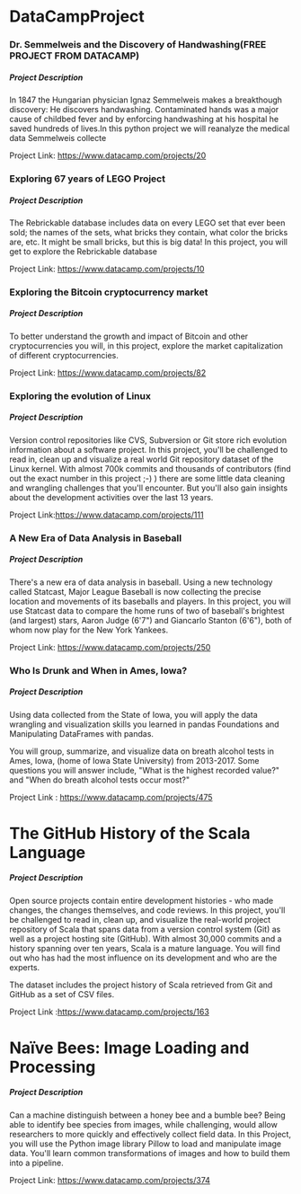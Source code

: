 # DataCampProject

### Dr. Semmelweis and the Discovery of Handwashing(FREE PROJECT FROM DATACAMP)

##### Project Description
In 1847 the Hungarian physician Ignaz Semmelweis makes a breakthough discovery: He discovers handwashing. Contaminated hands was a major cause of childbed fever and by enforcing handwashing at his hospital he saved hundreds of lives.In this python project we will reanalyze the medical data Semmelweis collecte

Project Link: https://www.datacamp.com/projects/20


### Exploring 67 years of LEGO Project

##### Project Description
The Rebrickable database includes data on every LEGO set that ever been sold; the names of the sets, what bricks they contain, what color the bricks are, etc. It might be small bricks, but this is big data! In this project, you will get to explore the Rebrickable database


Project Link: https://www.datacamp.com/projects/10

### Exploring the Bitcoin cryptocurrency market

##### Project Description
To better understand the growth and impact of Bitcoin and other cryptocurrencies you will, in this project, explore the market capitalization of different cryptocurrencies.

Project Link: https://www.datacamp.com/projects/82

### Exploring the evolution of Linux

##### Project Description
Version control repositories like CVS, Subversion or Git store rich evolution information about a software project. In this project, you'll be challenged to read in, clean up and visualize a real world Git repository dataset of the Linux kernel. With almost 700k commits and thousands of contributors (find out the exact number in this project ;-) ) there are some little data cleaning and wrangling challenges that you'll encounter. But you'll also gain insights about the development activities over the last 13 years.

Project Link:https://www.datacamp.com/projects/111

### A New Era of Data Analysis in Baseball

##### Project Description
There's a new era of data analysis in baseball. Using a new technology called Statcast, Major League Baseball is now collecting the precise location and movements of its baseballs and players. In this project, you will use Statcast data to compare the home runs of two of baseball's brightest (and largest) stars, Aaron Judge (6'7") and Giancarlo Stanton (6'6"), both of whom now play for the New York Yankees.

Project Link: https://www.datacamp.com/projects/250

### Who Is Drunk and When in Ames, Iowa?

##### Project Description
Using data collected from the State of Iowa, you will apply the data wrangling and visualization skills you learned in pandas Foundations and Manipulating DataFrames with pandas.

You will group, summarize, and visualize data on breath alcohol tests in Ames, Iowa, (home of Iowa State University) from 2013-2017. Some questions you will answer include, "What is the highest recorded value?" and "When do breath alcohol tests occur most?"

Project Link : https://www.datacamp.com/projects/475

# The GitHub History of the Scala Language

##### Project Description

Open source projects contain entire development histories - who made changes, the changes themselves, and code reviews. In this project, you'll be challenged to read in, clean up, and visualize the real-world project repository of Scala that spans data from a version control system (Git) as well as a project hosting site (GitHub). With almost 30,000 commits and a history spanning over ten years, Scala is a mature language. You will find out who has had the most influence on its development and who are the experts.

The dataset includes the project history of Scala retrieved from Git and GitHub as a set of CSV files.

Project Link :https://www.datacamp.com/projects/163

# Naïve Bees: Image Loading and Processing

##### Project Description

Can a machine distinguish between a honey bee and a bumble bee? Being able to identify bee species from images, while challenging, would allow researchers to more quickly and effectively collect field data. In this Project, you will use the Python image library Pillow to load and manipulate image data. You'll learn common transformations of images and how to build them into a pipeline.

Project Link: https://www.datacamp.com/projects/374


